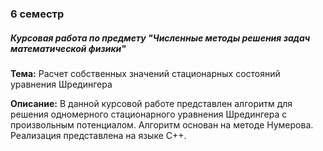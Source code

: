 ### 6 семестр

##### Курсовая работа по предмету ***"Численные методы решения задач математической физики"***

**Тема:** Расчет собственных значений стационарных состояний уравнения Шредингера

**Описание:** В данной курсовой работе представлен алгоритм для решения одномерного стационарного
уравнения Шредингера с произвольным потенциалом. Алгоритм основан на методе
Нумерова. Реализация представлена на языке С++.

